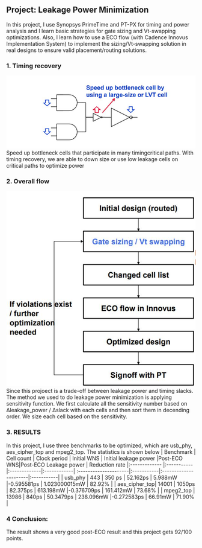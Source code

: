 ## Project: Leakage Power Minimization

In this project, I use Synopsys PrimeTime and PT-PX for timing and power analysis and I learn basic strategies for gate sizing and Vt-swapping optimizations. Also, I learn how to use a ECO flow (with Cadence Innovus Implementation System) to implement the sizing/Vt-swapping solution in real designs to ensure valid placement/routing solutions. 

### 1. Timing recovery 
<img src="images/p01t1.jpg?raw=true"/>
Speed up bottleneck cells that participate in many timingcritical paths. With timing recovery, we are able to down size or use
low leakage cells on critical paths to optimize power

### 2.	Overall flow
<img src="images/p01t2.jpg?raw=true"/>
Since this projoect is a trade-off between leakage power and timing slacks. The method we used to do leakage power minimization is applying sensitivity function. We first calculate all the sensitivity number based on ∆leakage_power / ∆slack with each cells and then sort them in decending order. We size each cell based on the sensitivity. 

### 3. RESULTS
In this project, I use three benchmarks to be optimized, which are usb_phy, aes_cipher_top and mpeg2_top. The statistics is shown below
| Benchmark     | Cell count | Clock period | Initial WNS | Initial leakage power |Post-ECO WNS|Post-ECO Leakage power | Reduction rate 
|:------------- |:-----------|:-------------|:------------| :---------------------|:-----------|:----------------------|:-----------|
| usb_phy       | 443        | 350 ps       | 52.162ps    | 5.988mW               |-0.595581ps |  1.023000015mW        | 82.92%     |
| aes_cipher_top| 14001      | 1050ps       | 82.375ps    | 613.198mW             |-0.376709ps |  161.412mW            | 73.68%     |
| mpeg2_top     | 13986      | 840ps        | 50.3479ps   | 238.096mW             |-0.272583ps |  66.91mW              | 71.90%     |


### 4 Conclusion:
The result shows a very good post-ECO result and this project gets 92/100 points. 
